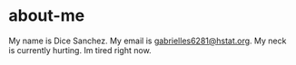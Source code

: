 # about-me
My name is Dice Sanchez.
My email is gabrielles6281@hstat.org.
My neck is currently hurting.
Im tired right now.